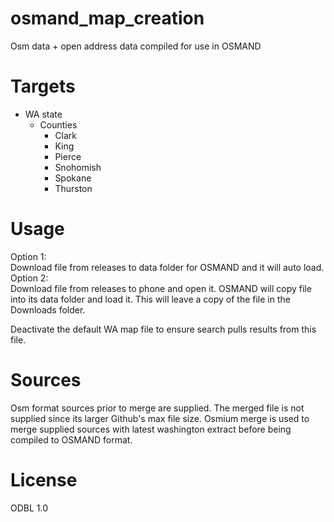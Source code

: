 # osmand_map_creation
Osm data + open address data compiled for use in OSMAND
# Targets
- WA state
  - Counties
    - Clark
    - King
    - Pierce
    - Snohomish
    - Spokane
    - Thurston

# Usage
Option 1:  
Download file from releases to data folder for OSMAND and it will auto load.  
Option 2:  
Download file from releases to phone and open it. OSMAND will copy file into its data folder and load it.
This will leave a copy of the file in the Downloads folder.

Deactivate the default WA map file to ensure search pulls results from this file.
# Sources
Osm format sources prior to merge are supplied. The merged file is not supplied since its larger Github's max file size. 
Osmium merge is used to merge supplied sources with latest washington extract before being compiled to OSMAND format.
# License
ODBL 1.0
